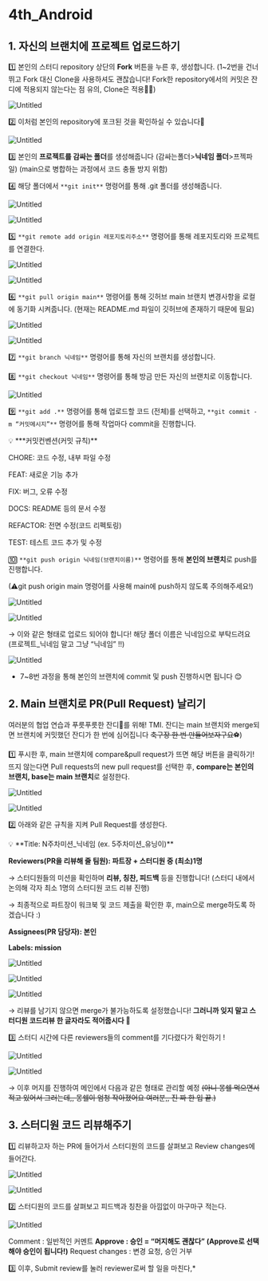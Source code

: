 # 4th_Android

## 1. 자신의 브랜치에 프로젝트 업로드하기

1️⃣ 본인의 스터디 repository 상단의 **Fork** 버튼을 누른 후, 생성합니다.
(1~2번을 건너뛰고 Fork 대신 Clone을 사용하셔도 괜찮습니다! 
Fork한 repository에서의 커밋은 잔디에 적용되지 않는다는 점 유의, Clone은 적용🙆‍♀️)

![Untitled](https://s3-us-west-2.amazonaws.com/secure.notion-static.com/ee42149c-86a3-4484-a64a-e1c17e426e6b/Untitled.png)

2️⃣ 이처럼 본인의 repository에 포크된 것을 확인하실 수 있습니다🍴

![Untitled](https://s3-us-west-2.amazonaws.com/secure.notion-static.com/6bbf96a2-e285-4075-a2af-394de8bc9919/Untitled.png)

3️⃣ 본인의 **프로젝트를 감싸는 폴더**를 생성해줍니다 (감싸는폴더>**닉네임 폴더**>프젝파일)
     (main으로 병합하는 과정에서 코드 충돌 방지 위함)

4️⃣ 해당 폴더에서 `**git init**` 명령어를 통해 .git 폴더를 생성해줍니다. 

![Untitled](https://s3-us-west-2.amazonaws.com/secure.notion-static.com/5fee298a-a37d-4462-a66c-80851e5f1bce/Untitled.png)

![Untitled](https://s3-us-west-2.amazonaws.com/secure.notion-static.com/fa55e4db-d0d6-460d-821d-0711f94307ab/Untitled.png)

5️⃣ `**git remote add origin 레포지토리주소**` 명령어를 통해 레포지토리와 프로젝트를 연결한다.

![Untitled](https://s3-us-west-2.amazonaws.com/secure.notion-static.com/53630275-7fe4-42ac-b2f1-f4c914ff5f09/Untitled.png)

![Untitled](https://s3-us-west-2.amazonaws.com/secure.notion-static.com/4fe99bad-5a8d-4fe7-9333-7aec5fe097e1/Untitled.png)

6️⃣ `**git pull origin main**` 명령어를 통해 깃허브 main 브랜치 변경사항을 로컬에 동기화 시켜줍니다. (현재는 README.md 파일이 깃허브에 존재하기 때문에 필요)

![Untitled](https://s3-us-west-2.amazonaws.com/secure.notion-static.com/dff057f6-b948-4e81-922e-9dfd0e153e5f/Untitled.png)

![Untitled](https://s3-us-west-2.amazonaws.com/secure.notion-static.com/ce0c7645-8f18-4d2e-bcef-df5308305f16/Untitled.png)

7️⃣ `**git branch 닉네임**` 명령어를 통해 자신의 브랜치를 생성합니다.

8️⃣ `**git checkout 닉네임**` 명령어를 통해 방금 만든 자신의 브랜치로 이동합니다. 

![Untitled](https://s3-us-west-2.amazonaws.com/secure.notion-static.com/dc373343-c5b3-4ba6-bd58-c5c9436da8f3/Untitled.png)

9️⃣ `**git add .**` 명령어를 통해 업로드할 코드 (전체)를 선택하고, `**git commit -m “커밋메시지”**` 명령어를 통해 작업마다 commit을 진행합니다.

<aside>
💡 ***커밋컨벤션(커밋 규칙)**

CHORE: 코드 수정, 내부 파일 수정

FEAT: 새로운 기능 추가

FIX: 버그, 오류 수정

DOCS: README 등의 문서 수정

REFACTOR: 전면 수정(코드 리펙토링)

TEST: 테스트 코드 추가 및 수정

</aside>

🔟 `**git push origin 닉네임(브랜치이름)**` 명령어를 통해 **본인의 브랜치**로 push를 진행합니다.

(⚠git push origin main 명령어를 사용해 main에 push하지 않도록 주의해주세요!) 

![Untitled](https://s3-us-west-2.amazonaws.com/secure.notion-static.com/bf4553eb-8e9c-42ba-839b-dcd9f2736742/Untitled.png)

![Untitled](https://s3-us-west-2.amazonaws.com/secure.notion-static.com/05eea113-a19a-4cba-810b-7827e7d3fba2/Untitled.png)

→ 이와 같은 형태로 업로드 되어야 합니다! 해당 폴더 이름은 닉네임으로 부탁드려요
     (프로젝트_닉네임 말고 그냥 “닉네임” !!)

![Untitled](https://s3-us-west-2.amazonaws.com/secure.notion-static.com/73017c13-2494-451e-8580-b09697eeb06c/Untitled.png)

* 7~8번 과정을 통해 본인의 브랜치에 commit 및 push 진행하시면 됩니다 😊

## 2. Main 브랜치로 **PR(Pull Request)** 날리기

여러분의 협업 연습과 푸릇푸릇한 잔디🌱를 위해! TMI. 잔디는 main 브랜치와 merge되면 브랜치에 커밋했던 잔디가 한 번에 심어집니다 ~~축구장 한 번 만들어보자구요⚽~~)

1️⃣ 푸시한 후, main 브랜치에 compare&pull request가 뜨면 해당 버튼을 클릭하기!
     뜨지 않는다면 Pull requests의 new pull request를 선택한 후, 
     **compare는 본인의 브랜치, base는 main 브랜치**로 설정한다.

![Untitled](https://s3-us-west-2.amazonaws.com/secure.notion-static.com/c8a6fc17-e93d-4dcd-a01f-3442a86e45d8/Untitled.png)

![Untitled](https://s3-us-west-2.amazonaws.com/secure.notion-static.com/f7df684b-1101-4ebc-ae80-4cdd8f757ac1/Untitled.png)

2️⃣ 아래와 같은 규칙을 지켜 Pull Request를 생성한다.

<aside>
💡 **Title: N주차미션_닉네임 (ex. 5주차미션_유닝이)**

**Reviewers(PR을 리뷰해 줄 팀원): 파트장 + 스터디원 중 (최소)1명**

→ 스터디원들의 미션을 확인하며 **리뷰, 칭찬, 피드백** 등을 진행합니다! 
    (스터디 내에서 논의해 각자 최소 1명의 스터디원 코드 리뷰 진행)

→ 최종적으로 파트장이 워크북 및 코드 제출을 확인한 후, 
    main으로 merge하도록 하겠습니다 :)

**Assignees(PR 담당자): 본인**

**Labels: mission**

</aside>

![Untitled](https://s3-us-west-2.amazonaws.com/secure.notion-static.com/828c97d3-aab4-4973-8826-1d476e39f813/Untitled.png)

![Untitled](https://s3-us-west-2.amazonaws.com/secure.notion-static.com/b24f93d6-4a6a-455d-b7c2-1da95f00470f/Untitled.png)

![Untitled](https://s3-us-west-2.amazonaws.com/secure.notion-static.com/5295c376-25d7-4359-ba43-fc3268fdc073/Untitled.png)

→ 리뷰를 남기지 않으면 merge가 불가능하도록 설정했습니다!
    **그러니까 잊지 말고 스터디원 코드리뷰 한 글자라도 적어줍시다 🙌**

3️⃣ 스터디 시간에 다른 reviewers들의 comment를 기다렸다가 확인하기 !

![Untitled](https://s3-us-west-2.amazonaws.com/secure.notion-static.com/62cb644e-a59c-4bea-aa4c-e4c39f380582/Untitled.png)

![Untitled](https://s3-us-west-2.amazonaws.com/secure.notion-static.com/19e85328-38a1-47b3-85d2-019284d37c44/Untitled.png)

→ 이후 머지를 진행하여 메인에서 다음과 같은 형태로 관리할 예정
~~(아니 몽쉘 먹으면서 적고 있어서 그러는데,, 몽쉘이 엄청 작아졌어요 여러분,, 진 짜 한 입 끝.)~~

## 3. 스터디원 **코드 리뷰**해주기

1️⃣ 리뷰하고자 하는 PR에 들어가서 스터디원의 코드를 살펴보고 Review changes에 들어간다.

![Untitled](https://s3-us-west-2.amazonaws.com/secure.notion-static.com/b24f93d6-4a6a-455d-b7c2-1da95f00470f/Untitled.png)

![Untitled](https://s3-us-west-2.amazonaws.com/secure.notion-static.com/f5c95dff-8f4b-4502-a5a2-a1490b72fafc/Untitled.png)

2️⃣ 스터디원의 코드를 살펴보고 피드백과 칭찬을 아낌없이 마구마구 적는다.

![Untitled](https://s3-us-west-2.amazonaws.com/secure.notion-static.com/50001b53-5768-4047-aea8-f7af3d3cd31b/Untitled.png)

Comment : 일반적인 커멘트
**Approve : 승인 = “머지해도 괜찮다” (Approve로 선택해야 승인이 됩니다!)**
Request changes : 변경 요청, 승인 거부

3️⃣ 이후, Submit review를 눌러 reviewer로써 할 일을 마친다,*
